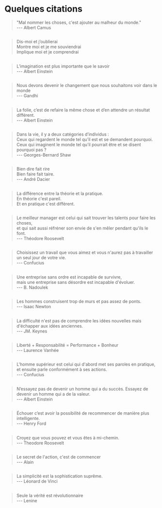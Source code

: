# Quelques citations

> "Mal nommer les choses, c'est ajouter au malheur du monde."    
> --- Albert Camus  
   
##  
> Dis-moi et j’oublierai  
> Montre moi et je me souviendrai  
> Implique moi et je comprendrai  
  
##  
> L’imagination est plus importante que le savoir    
> --- Albert Einstein
  
##  
> Nous devons devenir le changement que nous souhaitons voir dans le monde  
> --- Gandhi  
  
##  
> La folie, c’est de refaire la même chose  et d’en attendre un résultat différent.  
> --- Albert Einstein
  
##  
> Dans la vie, il y a deux catégories d’individus :  
> Ceux qui regardent le monde tel qu’il est et se demandent pourquoi.  
> Ceux qui imaginent le monde tel qu’il pourrait être et se disent pourquoi pas ?  
> --- Georges-Bernard Shaw  
  
##    
> Bien dire fait rire  
> Bien faire fait taire.  
> --- André Dacier  

##  
> La différence entre la théorie et la pratique.   
> En théorie c'est pareil.  
> Et en pratique c'est différent.  

##
> Le meilleur manager est celui qui sait trouver les talents pour faire les choses,  
> et qui sait aussi réfréner son envie de s'en mêler pendant qu'ils le font.  
> --- Théodore Roosevelt  

##  
> Choisissez un travail que vous aimez et vous n'aurez pas à travailler un seul jour de votre vie.  
> --- Confucius  

##  
> Une entreprise sans ordre est incapable de survivre,  
> mais une entreprise sans désordre est incapable d'évoluer.  
> --- B. Nadoulek  

##  
>  Les hommes construisent trop de murs et pas assez de ponts.  
>  --- Isaac Newton

##  
> La difficulté n'est pas de comprendre les idées nouvelles mais d'échapper aux idées anciennes.  
> --- JM. Keynes

##  
> Liberté + Responsabilité = Performance + Bonheur  
> --- Laurence Vanhée    

##  
> L'homme supérieur est celui qui d'abord met ses paroles en pratique,  
> et ensuite parle conformément à ses actions.  
> --- Confucius  

## 
> N’essayez pas de devenir un homme qui a du succès. Essayez de devenir un homme qui a de la valeur.  
> --- Albert Einstein  

## 
> Échouer c’est avoir la possibilité de recommencer de manière plus intelligente.  
> --- Henry Ford    

## 
> Croyez que vous pouvez et vous êtes à mi-chemin.  
> --- Theodore Roosevelt  

## 
> Le secret de l'action, c'est de commencer  
> --- Alain  

## 
> La simplicité est la sophistication suprême.   
> --- Léonard de Vinci  

##
> Seule la vérité est révolutionnaire  
> --- Lenine  

